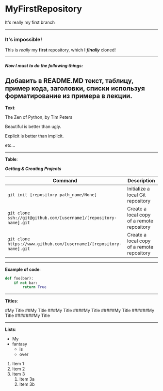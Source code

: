 # MyFirstRepository
It's really my first branch

-------

### It's impossible!
This is _really_ my __first__ repository, which I __*finally*__ cloned!


-------
##### Now I must to do the following things:

Добавить в README.MD текст, таблицу, пример кода, заголовки,
списки используя форматирование из примера в лекции.
---

__Text__:

The Zen of Python, by Tim Peters

Beautiful is better than ugly.

Explicit is better than implicit.

etc...

---

__Table__:

_**Getting & Creating Projects**_

| Command | Description |
| ------- | ----------- |
| `git init [repository path_name/None]` | Initialize a local Git repository |
| `git clone ssh://git@github.com/[username]/[repository-name].git` | Create a local copy of a remote repository |
| `git clone https://www.github.com/[username]/[repository-name].git` | Create a local copy of a remote repository |

---

__Example of code__:

```python
def foo(bar):
    if not bar:
        return True
```
---
__Titles__:

#My Title
##My Title
###My Title
####My Title
#####My Title
######My Title
#######My Title

---
__Lists__:

* My 
* fantasy
  * is
  * over
  
1. Item 1
1. Item 2
1. Item 3
   1. Item 3a
   1. Item 3b
















